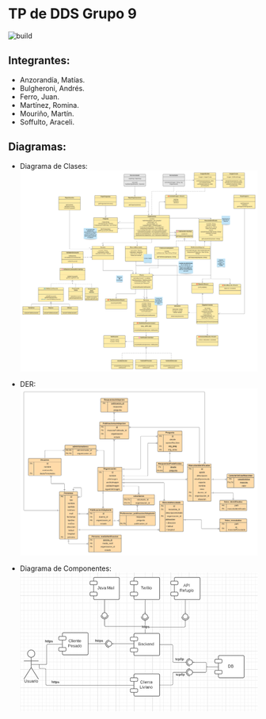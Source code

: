 # TP de DDS Grupo 9

![build](https://github.com/JuanFerro/tp-dds-9-2021/actions/workflows/tests_backend.yml/badge.svg)

## Integrantes:  
* Anzorandía, Matías.
* Bulgheroni, Andrés.
* Ferro, Juan.
* Martínez, Romina.
* Mouriño, Martín.
* Soffulto, Araceli.
  
## Diagramas:

* Diagrama de Clases:
  ![DC](/Varios/Diagramas/DC.png)
  
  
* DER:
  ![DER](/Varios/Diagramas/DER.png)

* Diagrama de Componentes:
  ![DCOM](/Varios/Diagramas/DCOM.png)

